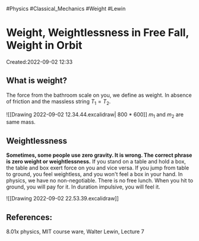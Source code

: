 
#Physics
#Classical_Mechanics
#Weight
#Lewin


# Weight, Weightlessness in Free Fall, Weight in Orbit
Created:2022-09-02 12:33
## What is weight?
 The force from the bathroom scale on you, we define as weight. In absence of friction and the massless string $T_{1}=T_{2}$.  
 
 ![[Drawing 2022-09-02 12.34.44.excalidraw| 800 * 600]]
$m_1$ and $m_2$ are same mass.

## Weightlessness
**Sometimes, some people use zero gravity. It is wrong. The correct phrase is zero weight or weightlessness.** If you stand on a table and hold a box, the table and box exert force on you and vice versa. If you jump from table to ground, you feel weightless, and you won't feel a box in your hand. In physics, we have no non-negotiable. There is no free lunch. When you hit to ground, you will pay for it. In duration impulsive, you will feel it.

![[Drawing 2022-09-02 22.53.39.excalidraw]]




## References:
8.01x physics, MIT course ware, Walter Lewin, Lecture 7

